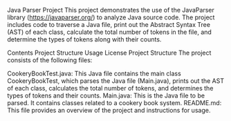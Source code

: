 Java Parser Project
This project demonstrates the use of the JavaParser library (https://javaparser.org/) to analyze Java source code. The project includes code to traverse a Java file, print out the Abstract Syntax Tree (AST) of each class, calculate the total number of tokens in the file, and determine the types of tokens along with their counts.

Contents
Project Structure
Usage
License
Project Structure
The project consists of the following files:

CookeryBookTest.java: This Java file contains the main class CookeryBookTest, which parses the Java file (Main.java), prints out the AST of each class, calculates the total number of tokens, and determines the types of tokens and their counts.
Main.java: This is the Java file to be parsed. It contains classes related to a cookery book system.
README.md: This file provides an overview of the project and instructions for usage.